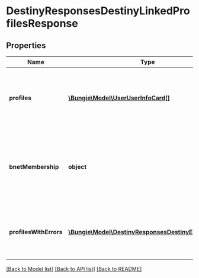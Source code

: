 # DestinyResponsesDestinyLinkedProfilesResponse

## Properties
Name | Type | Description | Notes
------------ | ------------- | ------------- | -------------
**profiles** | [**\Bungie\Model\UserUserInfoCard[]**](UserUserInfoCard.md) | Any Destiny account for whom we could successfully pull characters will be returned here, as the Platform-level summary of user data. (no character data, no Destiny account data other than the Membership ID and Type so you can make further queries) | [optional] 
**bnetMembership** | **object** | If the requested membership had a linked Bungie.Net membership ID, this is the basic information about that BNet account.  I know, Tetron; I know this is mixing UserServices concerns with DestinyServices concerns. But it&#39;s so damn convenient! https://www.youtube.com/watch?v&#x3D;X5R-bB-gKVI | [optional] 
**profilesWithErrors** | [**\Bungie\Model\DestinyResponsesDestinyErrorProfile[]**](DestinyResponsesDestinyErrorProfile.md) | This is brief summary info for profiles that we believe have valid Destiny info, but who failed to return data for some other reason and thus we know that subsequent calls for their info will also fail. | [optional] 

[[Back to Model list]](../README.md#documentation-for-models) [[Back to API list]](../README.md#documentation-for-api-endpoints) [[Back to README]](../README.md)



